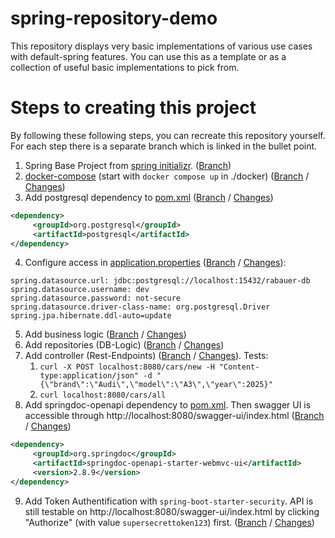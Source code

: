 # spring-repository-demo

This repository displays very basic implementations of various use cases with default-spring features.
You can use this as a template or as a collection of useful basic implementations to pick from.

# Steps to creating this project

By following these following steps, you can recreate this repository yourself. 
For each step there is a separate branch which is linked in the bullet point.

1. Spring Base Project from [spring initializr](https://start.spring.io/#!type=maven-project&language=java&platformVersion=3.5.0&packaging=jar&jvmVersion=21&groupId=software.xdev&artifactId=spring_repository_demo&name=spring_repository_demo&description=Demo%20project%20for%20Spring%20Boot&packageName=software.xdev.spring_repository_demo&dependencies=web,data-jpa). ([Branch](https://github.com/JohannesRabauer/spring-repository-demo/tree/Step-1-Spring-Base-Project))
2. [docker-compose](./docker/docker-compose.yml) (start with `docker compose up` in ./docker) ([Branch](https://github.com/JohannesRabauer/spring-repository-demo/tree/Step-2-Add-Docker) / [Changes](https://github.com/JohannesRabauer/spring-repository-demo/compare/Step-1-Spring-Base-Project...Step-2-Add-Docker))
3. Add postgresql dependency to [pom.xml](./pom.xml) ([Branch](https://github.com/JohannesRabauer/spring-repository-demo/tree/Step-3-Add-PostgreSQL-Dependency) / [Changes](https://github.com/JohannesRabauer/spring-repository-demo/compare/Step-2-Add-Docker...Step-3-Add-PostgreSQL-Dependency))
```xml
<dependency>
     <groupId>org.postgresql</groupId>
     <artifactId>postgresql</artifactId>
</dependency>
```
4. Configure access in [application.properties](./src/main/resources/application.properties) ([Branch](https://github.com/JohannesRabauer/spring-repository-demo/tree/Step-4-Configure-PostgreSQL-Access) / [Changes](https://github.com/JohannesRabauer/spring-repository-demo/compare/Step-3-Add-PostgreSQL-Dependency...Step-4-Configure-PostgreSQL-Access)):
```properties
spring.datasource.url: jdbc:postgresql://localhost:15432/rabauer-db
spring.datasource.username: dev
spring.datasource.password: not-secure
spring.datasource.driver-class-name: org.postgresql.Driver
spring.jpa.hibernate.ddl-auto=update
```
5. Add business logic ([Branch](https://github.com/JohannesRabauer/spring-repository-demo/tree/Step-5-And-Step-6-Add-Business-Logic-And-Repositories) / [Changes](https://github.com/JohannesRabauer/spring-repository-demo/compare/Step-4-Configure-PostgreSQL-Access...Step-5-And-Step-6-Add-Business-Logic-And-Repositories))
6. Add repositories (DB-Logic) ([Branch](https://github.com/JohannesRabauer/spring-repository-demo/tree/Step-5-And-Step-6-Add-Business-Logic-And-Repositories) / [Changes](https://github.com/JohannesRabauer/spring-repository-demo/compare/Step-4-Configure-PostgreSQL-Access...Step-5-And-Step-6-Add-Business-Logic-And-Repositories))
7. Add controller (Rest-Endpoints) ([Branch](https://github.com/JohannesRabauer/spring-repository-demo/tree/Step-7-Add-Rest-Controller) / [Changes](https://github.com/JohannesRabauer/spring-repository-demo/compare/Step-5-And-Step-6-Add-Business-Logic-And-Repositories...Step-7-Add-Rest-Controller)). Tests:
   1. `curl -X POST localhost:8080/cars/new -H "Content-type:application/json" -d "{\"brand\":\"Audi\",\"model\":\"A3\",\"year\":2025}"`
   2. `curl localhost:8080/cars/all`
8. Add springdoc-openapi dependency to [pom.xml](./pom.xml). Then swagger UI is accessible through http://localhost:8080/swagger-ui/index.html ([Branch](https://github.com/JohannesRabauer/spring-repository-demo/tree/Step-8-Add-OpenAPI-Swagger) / [Changes](https://github.com/JohannesRabauer/spring-repository-demo/compare/Step-7-Add-Rest-Controller...Step-8-Add-OpenAPI-Swagger))
```xml
<dependency>
     <groupId>org.springdoc</groupId>
     <artifactId>springdoc-openapi-starter-webmvc-ui</artifactId>
     <version>2.8.9</version>
</dependency>
```
9. Add Token Authentification with `spring-boot-starter-security`. API is still testable on http://localhost:8080/swagger-ui/index.html by clicking "Authorize" (with value `supersecrettoken123`) first. ([Branch](https://github.com/JohannesRabauer/spring-repository-demo/tree/Step-9-Add-Authentification) / [Changes](https://github.com/JohannesRabauer/spring-repository-demo/compare/Step-8-Add-OpenAPI-Swagger...Step-9-Add-Authentification))